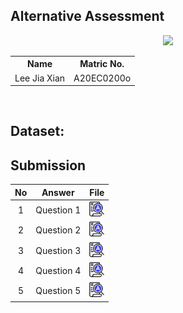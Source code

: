 

## Alternative Assessment

<p align="center">
  <img height="200px" src="https://github.com/drshahizan/SECP3843/assets/97084950/356425ad-3bed-4d59-ba2a-68cee8ea22c5" />
</p>


<table align="center">
  <tr>
    <th>Name</th>
    <th>Matric No.</th>
  </tr>
  <tr>
    <td>Lee Jia Xian</td>
    <td>A20EC0200o</td>
  </tr>
</table>
<br>

## Dataset:

## Submission
| No | Answer | File |
| :-----: | ----- | :------: |
| 1 | Question 1 | <a href="https://github.com/drshahizan/SECP3843/blob/main/submission/Leejxx/question%201/answerQ1.md"><img src="../../images/answer.png" width="24px" height="24px"></a> |
| 2 | Question 2 | <a href="./question2/question2.md"><img src="../../images/answer.png" width="24px" height="24px"></a> |
| 3 | Question 3 | <a href="./question3/question3.md"><img src="../../images/answer.png" width="24px" height="24px"></a> |
| 4 | Question 4 | <a href="./question4/question4.md"><img src="../../images/answer.png" width="24px" height="24px"></a> |
| 5 | Question 5 | <a href="./question5/question5.md"><img src="../../images/answer.png" width="24px" height="24px"></a> |

